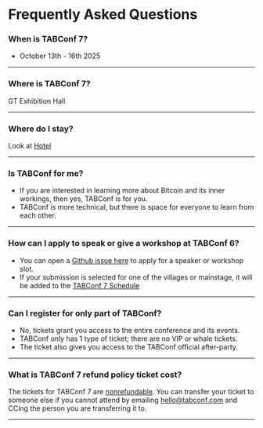 # Frequently Asked Questions

### When is TABConf 7?
- October 13th - 16th 2025

*** 

### Where is TABConf 7?
 
GT Exhibition Hall

*** 

### Where do I stay?
 
Look at [Hotel](https://7.tabconf.com/hotel)

*** 

### Is TABConf for me?
 
- If you are interested in learning more about Bitcoin and its inner workings, then yes, TABConf is for you. 
- TABConf is more technical, but there is space for everyone to learn from each other.

*** 

### How can I apply to speak or give a workshop at TABConf 6?
 
- You can open a [Github issue here](https://github.com/TABConf/7.tabconf.com/issues) to apply for a speaker or workshop slot.
- If your submission is selected for one of the villages or mainstage, it will be added to the [TABConf 7 Schedule](https://github.com/orgs/TABConf/projects/9)

*** 

### Can I register for only part of TABConf?
 
- No, tickets grant you access to the entire conference and its events.
- TABConf only has 1 type of ticket; there are no VIP or whale tickets. 
- The ticket also gives you access to the TABConf official after-party. 

*** 

### What is TABConf 7 refund policy ticket cost?

The tickets for TABConf 7 are <u>nonrefundable</u>. You can transfer your ticket to someone else if you cannot attend by emailing hello@tabconf.com and CCing the person you are transferring it to.

*** 
